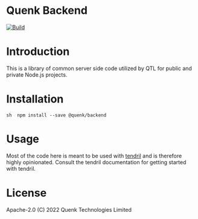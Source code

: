 Quenk Backend
=====
[![Build](https://github.com/quenktechnologies/backend/actions/workflows/ci.yml/badge.svg)](https://github.com/quenktechnologies/backend/actions/workflows/ci.yml)

# Introduction

This is a library of common server side code utilized by QTL for public and
private Node.js projects.

# Installation

``sh 
npm install --save @quenk/backend
``

# Usage

Most of the code here is meant to be used with [tendril][1] and is therefore
highly opinionated. Consult the tendril documentation for getting started with
tendril.

# License

Apache-2.0 (C) 2022 Quenk Technologies Limited

[1]: https://github.com/quenktechnologies/tendril
